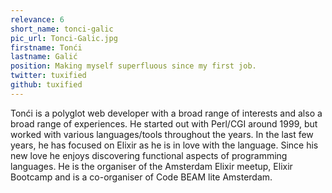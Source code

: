 ```yaml
---
relevance: 6
short_name: tonci-galic
pic_url: Tonci-Galic.jpg
firstname: Tonći
lastname: Galić
position: Making myself superfluous since my first job.
twitter: tuxified
github: tuxified
---
```

<p>Tonći is a polyglot web developer with a broad range of interests and also a broad range of experiences. He started out with Perl/CGI around 1999, but worked with various languages/tools throughout the years. In the last few years, he has focused on Elixir as he is in love with the language. Since his new love he enjoys discovering functional aspects of programming languages. He is the organiser of the Amsterdam Elixir meetup, Elixir Bootcamp and is a co-organiser of Code BEAM lite Amsterdam.
</p>
